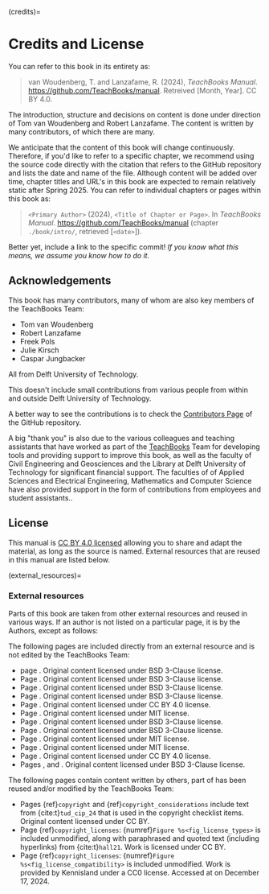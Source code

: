 (credits)=
# Credits and License

You can refer to this book in its entirety as:

> van Woudenberg, T. and Lanzafame, R. (2024), _TeachBooks Manual_. https://github.com/TeachBooks/manual. Retreived [Month, Year]. CC BY 4.0.

The introduction, structure and decisions on content is done under direction of Tom van Woudenberg and Robert Lanzafame. The content is written by many contributors, of which there are many.

We anticipate that the content of this book will change continuously. Therefore, if you'd like to refer to a specific chapter, we recommend using the source code directly with the citation that refers to the GitHub repository and lists the date and name of the file. Although content will be added over time, chapter titles and URL's in this book are expected to remain relatively static after Spring 2025. You can refer to individual chapters or pages within this book as:

> `<Primary Author>` (2024), `<Title of Chapter or Page>`. In _TeachBooks Manual_. https://github.com/TeachBooks/manual (chapter `./book/intro/`, retrieved [`<date>`]).

Better yet, include a link to the specific commit! _If you know what this means, we assume you know how to do it._

## Acknowledgements

This book has many contributors, many of whom are also key members of the TeachBooks Team:

- Tom van Woudenberg
- Robert Lanzafame
- Freek Pols
- Julie Kirsch
- Caspar Jungbacker

All from Delft University of Technology.

This doesn't include small contributions from various people from within and outside Delft University of Technology.

A better way to see the contributions is to check the [Contributors Page](https://github.com/TeachBooks/manual/graphs/contributors) of the GitHub repository.

A big "thank you" is also due to the various colleagues and teaching assistants that have worked as part of the [TeachBooks](https://teachbooks.io/) Team for developing tools and providing support to improve this book, as well as the faculty of Civil Engineering and Geosciences and the Library at Delft University of Technology for significant financial support. The faculties of of Applied Sciences and Electrical Engineering, Mathematics and Computer Science have also provided support in the form of contributions from employees and student assistants.. 

## License
This manual is [CC BY 4.0 licensed](https://creativecommons.org/licenses/by/4.0/) allowing you to share and adapt the material, as long as the source is named. External resources that are reused in this manual are listed below.

(external_resources)=
### External resources

Parts of this book are taken from other external resources and reused in various ways. If an author is not listed on a particular page, it is by the Authors, except as follows:

The following pages are included directly from an external resource and is not edited by the TeachBooks Team:

- page [](./external/annotater/README.md). Original content licensed under BSD 3-Clause license.
- Page [](./external/deploy-book-workflow/README.md). Original content licensed under BSD 3-Clause license.
- Page [](./external/Download-Link-Replacer/README.md). Original content licensed under BSD 3-Clause license.
- Page [](./external/JupyterBook-Patches/README.md). Original content licensed under BSD 3-Clause license.
- Page [](./external/Nested-Books/README.md). Original content licensed under CC BY 4.0 license.
- Page [](./external/Sphinx-Grasple-public/README.md). Original content licensed under MIT license.
- Page [](./external/Sphinx-Image-Inverter/README.md). Original content licensed under BSD 3-Clause license.
- Page [](./external/Sphinx-launch-buttons/README.md). Original content licensed under BSD 3-Clause license.
- Page [](./external/Sphinx-TUDelft-theme/README.md). Original content licensed under MIT license.
- Page [](./external/teachbooks-sphinx-tippy/README.md). Original content licensed under MIT license.
- Page [](./external/template/README.md). Original content licensed under CC BY 4.0 license.
- Pages [](./external/Useful_python_code/extensionfildownloadreturn.ipynb), [](./external/Useful_python_code/figshrinker.ipynb) and [](./external/Useful_python_code/snippit.ipynb). Original content licensed under BSD 3-Clause license.

The following pages contain content written by others, part of has been reused and/or modified by the TeachBooks Team:
- Pages {ref}`copyright` and {ref}`copyright_considerations` include text from {cite:t}`tud_cip_24` that is used in the copyright checklist items. Original content licensed under CC BY. 
- Page {ref}`copyright_licenses`: {numref}`Figure %s<fig_license_types>` is included unmodified, along with paraphrased and quoted text (including hyperlinks) from {cite:t}`hall21`. Work is licensed under CC BY.
- Page {ref}`copyright_licenses`: {numref}`Figure %s<fig_license_compatibility>` is included unmodified. Work is provided by Kennisland under a CC0 license. Accessed at [](https://wiki.creativecommons.org/wiki/File:CC_License_Compatibility_Chart.png) on December 17, 2024.





